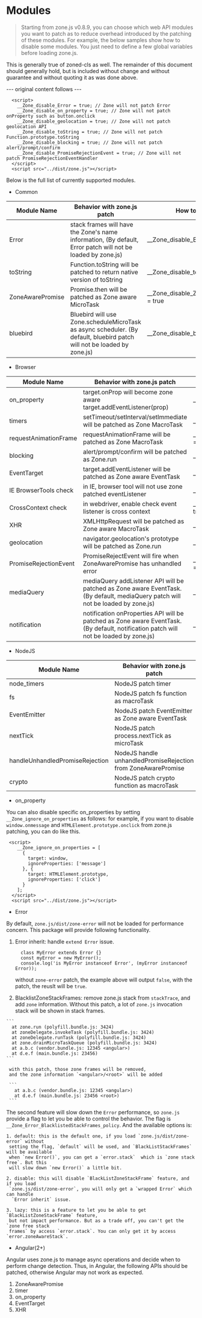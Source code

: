 # Modules

> Starting from zone.js v0.8.9, you can choose which web API modules you want to patch as to reduce overhead introduced by the patching of these modules. For example, 
> the below samples show how to disable some modules. You just need to define a few global variables 
> before loading zone.js.

This is generally true of zoned-cls as well.  The remainder of this document 
should generally hold, but is included without change and without guarantee
and without quoting it as was done above.

--- original content follows ---
 

```
  <script>
    __Zone_disable_Error = true; // Zone will not patch Error
    __Zone_disable_on_property = true; // Zone will not patch onProperty such as button.onclick
    __Zone_disable_geolocation = true; // Zone will not patch geolocation API
    __Zone_disable_toString = true; // Zone will not patch Function.prototype.toString
    __Zone_disable_blocking = true; // Zone will not patch alert/prompt/confirm
    __Zone_disable_PromiseRejectionEvent = true; // Zone will not patch PromiseRejectionEventHandler
  </script>
  <script src="../dist/zone.js"></script>
```

Below is the full list of currently supported modules.

- Common 

|Module Name|Behavior with zone.js patch|How to disable|
|--|--|--|
|Error|stack frames will have the Zone's name information, (By default, Error patch will not be loaded by zone.js)|__Zone_disable_Error = true|
|toString|Function.toString will be patched to return native version of toString|__Zone_disable_toString = true|
|ZoneAwarePromise|Promise.then will be patched as Zone aware MicroTask|__Zone_disable_ZoneAwarePromise = true|
|bluebird|Bluebird will use Zone.scheduleMicroTask as async scheduler. (By default, bluebird patch will not be loaded by zone.js)|__Zone_disable_bluebird = true|

- Browser

|Module Name|Behavior with zone.js patch|How to disable|
|--|--|--|
|on_property|target.onProp will become zone aware target.addEventListener(prop)|__Zone_disable_on_property = true|
|timers|setTimeout/setInterval/setImmediate will be patched as Zone MacroTask|__Zone_disable_timers = true|
|requestAnimationFrame|requestAnimationFrame will be patched as Zone MacroTask|__Zone_disable_requestAnimationFrame = true|
|blocking|alert/prompt/confirm will be patched as Zone.run|__Zone_disable_blocking = true|
|EventTarget|target.addEventListener will be patched as Zone aware EventTask|__Zone_disable_EventTarget = true|
|IE BrowserTools check|in IE, browser tool will not use zone patched eventListener|__Zone_disable_IE_check = true|
|CrossContext check|in webdriver, enable check event listener is cross context|__Zone_enable_cross_context_check = true|
|XHR|XMLHttpRequest will be patched as Zone aware MacroTask|__Zone_disable_XHR = true|
|geolocation|navigator.geolocation's prototype will be patched as Zone.run|__Zone_disable_geolocation = true|
|PromiseRejectionEvent|PromiseRejectEvent will fire when ZoneAwarePromise has unhandled error|__Zone_disable_PromiseRejectionEvent = true|
|mediaQuery|mediaQuery addListener API will be patched as Zone aware EventTask. (By default, mediaQuery patch will not be loaded by zone.js) |__Zone_disable_mediaQuery = true|
|notification|notification onProperties API will be patched as Zone aware EventTask. (By default, notification patch will not be loaded by zone.js) |__Zone_disable_notification = true|

- NodeJS

|Module Name|Behavior with zone.js patch|How to disable|
|--|--|--|
|node_timers|NodeJS patch timer|__Zone_disable_node_timers = true|
|fs|NodeJS patch fs function as macroTask|__Zone_disable_fs = true|
|EventEmitter|NodeJS patch EventEmitter as Zone aware EventTask|__Zone_disable_EventEmitter = true|
|nextTick|NodeJS patch process.nextTick as microTask|__Zone_disable_nextTick = true|
|handleUnhandledPromiseRejection|NodeJS handle unhandledPromiseRejection from ZoneAwarePromise|__Zone_disable_handleUnhandledPromiseRejection = true|
|crypto|NodeJS patch crypto function as macroTask|__Zone_disable_crypto = true|

- on_property

You can also disable specific on_properties by setting `__Zone_ignore_on_properties` as follows: for example,
if you want to disable `window.onmessage` and `HTMLElement.prototype.onclick` from zone.js patching,
you can do like this.

```
 <script>
    __Zone_ignore_on_properties = [
      {
        target: window,
        ignoreProperties: ['message']
      }, {
        target: HTMLElement.prototype,
        ignoreProperties: ['click']
      }
    ];
  </script>
  <script src="../dist/zone.js"></script>
```

- Error

By default, `zone.js/dist/zone-error` will not be loaded for performance concern.
This package will provide following functionality.
  
  1. Error inherit: handle `extend Error` issue.
     ```
       class MyError extends Error {}
       const myError = new MyError();
       console.log('is MyError instanceof Error', (myError instanceof Error));
     ```

     without `zone-error` patch, the example above will output `false`, with the patch, the reuslt will be `true`.

  2. BlacklistZoneStackFrames: remove zone.js stack from `stackTrace`, and add `zone`  information. Without this patch, a lot of `zone.js` invocation stack will be shown
     in stack frames.

    ```
      at zone.run (polyfill.bundle.js: 3424)
      at zoneDelegate.invokeTask (polyfill.bundle.js: 3424)
      at zoneDelegate.runTask (polyfill.bundle.js: 3424)
      at zone.drainMicroTaskQueue (polyfill.bundle.js: 3424)
      at a.b.c (vendor.bundle.js: 12345 <angular>)
      at d.e.f (main.bundle.js: 23456)
    ```

     with this patch, those zone frames will be removed,
     and the zone information `<angular>/<root>` will be added
     
     ```
       at a.b.c (vendor.bundle.js: 12345 <angular>)
       at d.e.f (main.bundle.js: 23456 <root>)
     ```

  The second feature will slow down the `Error` performance, so `zone.js` provide a flag to let you be able to control the behavior.
  The flag is `__Zone_Error_BlacklistedStackFrames_policy`. And the available options is:

    1. default: this is the default one, if you load `zone.js/dist/zone-error` without
     setting the flag, `default` will be used, and `BlackListStackFrames` will be available 
     when `new Error()`, you can get a `error.stack`  which is `zone stack free`. But this 
     will slow down `new Error()` a little bit.

    2. disable: this will disable `BlackListZoneStackFrame` feature, and if you load
     `zone.js/dist/zone-error`, you will only get a `wrapped Error` which can handle
      `Error inherit` issue.

    3. lazy: this is a feature to let you be able to get `BlackListZoneStackFrame` feature,
     but not impact performance. But as a trade off, you can't get the `zone free stack 
     frames` by access `error.stack`. You can only get it by access `error.zoneAwareStack`.
    

- Angular(2+)

Angular uses zone.js to manage async operations and decide when to perform change detection. Thus, in Angular, 
the following APIs should be patched, otherwise Angular may not work as expected.

1. ZoneAwarePromise
2. timer
3. on_property
4. EventTarget
5. XHR
